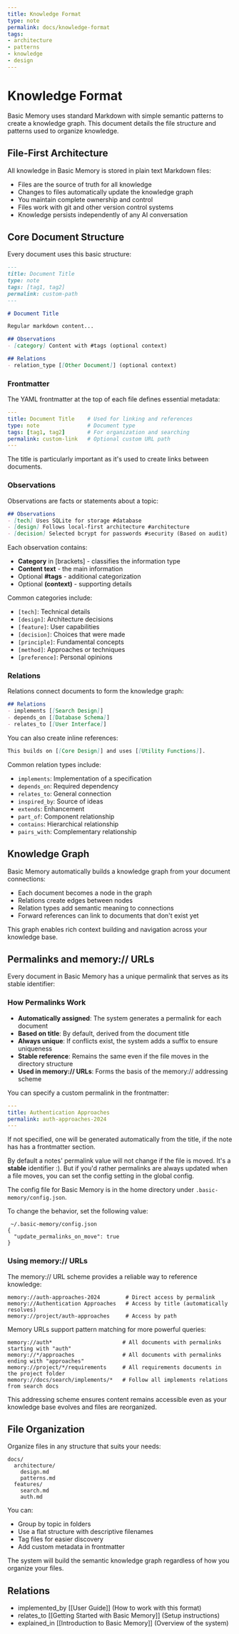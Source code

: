 ```yaml
---
title: Knowledge Format
type: note
permalink: docs/knowledge-format
tags:
- architecture
- patterns
- knowledge
- design
---
```


# Knowledge Format

Basic Memory uses standard Markdown with simple semantic patterns to create a knowledge graph. This document details the file structure and patterns used to organize knowledge.

## File-First Architecture

All knowledge in Basic Memory is stored in plain text Markdown files:

- Files are the source of truth for all knowledge
- Changes to files automatically update the knowledge graph
- You maintain complete ownership and control
- Files work with git and other version control systems
- Knowledge persists independently of any AI conversation

## Core Document Structure

Every document uses this basic structure:

```markdown
---
title: Document Title
type: note
tags: [tag1, tag2]
permalink: custom-path
---

# Document Title

Regular markdown content...

## Observations
- [category] Content with #tags (optional context)

## Relations
- relation_type [[Other Document]] (optional context)
```

### Frontmatter

The YAML frontmatter at the top of each file defines essential metadata:

```yaml
---
title: Document Title    # Used for linking and references
type: note               # Document type
tags: [tag1, tag2]       # For organization and searching
permalink: custom-link   # Optional custom URL path
---
```

The title is particularly important as it's used to create links between documents.

### Observations

Observations are facts or statements about a topic:

```markdown
## Observations
- [tech] Uses SQLite for storage #database
- [design] Follows local-first architecture #architecture
- [decision] Selected bcrypt for passwords #security (Based on audit)
```

Each observation contains:
- **Category** in [brackets] - classifies the information type
- **Content text** - the main information
- Optional **#tags** - additional categorization
- Optional **(context)** - supporting details

Common categories include:
- `[tech]`: Technical details
- `[design]`: Architecture decisions
- `[feature]`: User capabilities
- `[decision]`: Choices that were made
- `[principle]`: Fundamental concepts
- `[method]`: Approaches or techniques
- `[preference]`: Personal opinions

### Relations

Relations connect documents to form the knowledge graph:

```markdown
## Relations
- implements [[Search Design]]
- depends_on [[Database Schema]]
- relates_to [[User Interface]]
```

You can also create inline references:
```markdown
This builds on [[Core Design]] and uses [[Utility Functions]].
```

Common relation types include:
- `implements`: Implementation of a specification
- `depends_on`: Required dependency
- `relates_to`: General connection
- `inspired_by`: Source of ideas
- `extends`: Enhancement
- `part_of`: Component relationship
- `contains`: Hierarchical relationship
- `pairs_with`: Complementary relationship

## Knowledge Graph

Basic Memory automatically builds a knowledge graph from your document connections:

- Each document becomes a node in the graph
- Relations create edges between nodes
- Relation types add semantic meaning to connections
- Forward references can link to documents that don't exist yet

This graph enables rich context building and navigation across your knowledge base.

## Permalinks and memory:// URLs

Every document in Basic Memory has a unique permalink that serves as its stable identifier:

### How Permalinks Work

- **Automatically assigned**: The system generates a permalink for each document
- **Based on title**: By default, derived from the document title
- **Always unique**: If conflicts exist, the system adds a suffix to ensure uniqueness
- **Stable reference**: Remains the same even if the file moves in the directory structure
- **Used in memory:// URLs**: Forms the basis of the memory:// addressing scheme

You can specify a custom permalink in the frontmatter:
```yaml
---
title: Authentication Approaches
permalink: auth-approaches-2024
---
```

If not specified, one will be generated automatically from the title, if the note has has a frontmatter section. 

By default a  notes' permalink value will not change if the file is moved. It's a **stable** identifier :). But if you'd rather permalinks are always updated when a file moves, you can set the config setting in the global config. 

The config file for Basic Memory is in the home directory under `.basic-memory/config.json`.

To change the behavior, set the following value:
```
 ~/.basic-memory/config.json 
{
  "update_permalinks_on_move": true
}
```

### Using memory:// URLs

The memory:// URL scheme provides a reliable way to reference knowledge:

```
memory://auth-approaches-2024        # Direct access by permalink
memory://Authentication Approaches   # Access by title (automatically resolves)
memory://project/auth-approaches     # Access by path
```

Memory URLs support pattern matching for more powerful queries:

```
memory://auth*                      # All documents with permalinks starting with "auth"
memory://*/approaches               # All documents with permalinks ending with "approaches"
memory://project/*/requirements     # All requirements documents in the project folder
memory://docs/search/implements/*   # Follow all implements relations from search docs
```

This addressing scheme ensures content remains accessible even as your knowledge base evolves and files are reorganized.

## File Organization

Organize files in any structure that suits your needs:

```
docs/
  architecture/
    design.md
    patterns.md
  features/
    search.md
    auth.md
```

You can:
- Group by topic in folders
- Use a flat structure with descriptive filenames
- Tag files for easier discovery
- Add custom metadata in frontmatter

The system will build the semantic knowledge graph regardless of how you organize your files.

## Relations
- implemented_by [[User Guide]] (How to work with this format)
- relates_to [[Getting Started with Basic Memory]] (Setup instructions)
- explained_in [[Introduction to Basic Memory]] (Overview of the system)